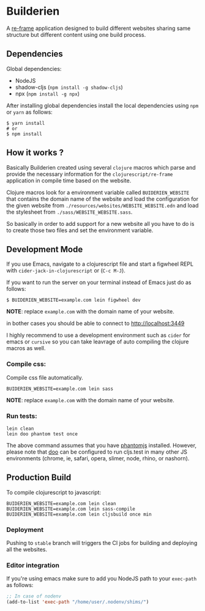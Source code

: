 # Builderien

A [re-frame](https://github.com/Day8/re-frame) application designed to build different websites sharing same structure
but different content using one build process.

## Dependencies
Global dependencies:

* NodeJS
* shadow-cljs (`npm install -g shadow-cljs`)
* npx (`npm install -g npx`)

After installing global dependencies install the local dependencies using `npm` or `yarn` as follows:

```
$ yarn install
# or
$ npm install
```

## How it works ?
Basically Builderien created using several `clojure` macros which parse and provide the necessary information for the
`clojurescript/re-frame` application in compile time based on the website.

Clojure macros look for a environment variable called `BUIDERIEN_WEBSITE` that contains the domain name of the website and load the configuration
for the given website from `./resources/websites/WEBSITE_WEBSITE.edn` and load the stylesheet from `./sass/WEBSITE_WEBSITE.sass`.

So basically in order to add support for a new website all you have to do is to create those two files and set the environment variable.

## Development Mode

If you use Emacs, navigate to a clojurescript file and start a figwheel REPL with `cider-jack-in-clojurescript` or (`C-c M-J`).


If you want to run the server on your terminal instead of Emacs just do as follows:

```
$ BUIDERIEN_WEBSITE=example.com lein figwheel dev
```

**NOTE**: replace `example.com` with the domain name of your website.

in bother cases you should be able to connect to [http://localhost:3449](http://localhost:3449)

I highly recommend to use a development environment such as `cider` for emacs or `cursive` so you can
take leavrage of auto compiling the clojure macros as well.

### Compile css:

Compile css file automatically.

```
BUIDERIEN_WEBSITE=example.com lein sass
```

**NOTE**: replace `example.com` with the domain name of your website.

### Run tests:

```
lein clean
lein doo phantom test once
```

The above command assumes that you have [phantomjs](https://www.npmjs.com/package/phantomjs) installed. However, please note that [doo](https://github.com/bensu/doo) can be configured to run cljs.test in many other JS environments (chrome, ie, safari, opera, slimer, node, rhino, or nashorn).

## Production Build


To compile clojurescript to javascript:

```
BUIDERIEN_WEBSITE=example.com lein clean
BUIDERIEN_WEBSITE=example.com lein sass-compile
BUIDERIEN_WEBSITE=example.com lein cljsbuild once min
```

### Deployment
Pushing to `stable` branch will triggers the CI jobs for building and deploying all the websites.

### Editor integration

If you're using emacs make sure to add you NodeJS path to your `exec-path` as follows:


```lisp
;; In case of nodenv
(add-to-list 'exec-path "/home/user/.nodenv/shims/")
```
